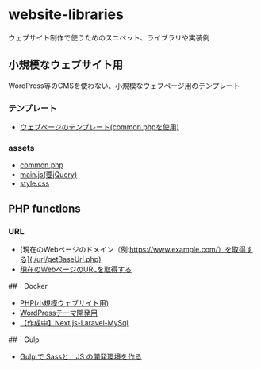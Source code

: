 # website-libraries
ウェブサイト制作で使うためのスニペット、ライブラリや実装例

## 小規模なウェブサイト用

WordPress等のCMSを使わない、小規模なウェブページ用のテンプレート

### テンプレート

- [ウェブページのテンプレート(common.phpを使用)](./templates/normal.php)

### assets

- [common.php](./templates/assets/php/common.php)
- [main.js(要jQuery)](./templates/assets/js/main.js)
- [style.css](./templates/assets/css/style.js)

## PHP functions

### URL

- [現在のWebページのドメイン（例:https://www.example.com/）を取得する](./url/getBaseUrl.php)
- [現在のWebページのURLを取得する](./url/getCurrentUrl.php)

##　Docker

- [PHP(小規模ウェブサイト用)](./docker/php/README.md)
- [WordPressテーマ開発用](./docker/wordpress/README.md)
- [【作成中】Next.js-Laravel-MySql](./docker/nextjs-laravel-mysql/README.md)

##　Gulp

- [Gulp で Sassと　JS の開発環境を作る](./gulp/README.md)